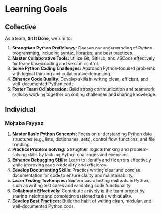 # Learning Goals

## Collective

As a team, **Git It Done**, we aim to:

1. **Strengthen Python Proficiency:** Deepen our understanding of Python programming,
   including syntax, libraries, and best practices.
2. **Master Collaborative Tools:** Utilize Git, GitHub, and VSCode effectively for
   team-based coding and version control.
3. **Solve Python Coding Challenges:** Approach Python-focused problems with logical
   thinking and collaborative debugging.
4. **Enhance Code Quality:** Develop skills in writing clean, efficient, and well-documented
   Python code.
5. **Foster Team Collaboration:** Build strong communication and teamwork skills by
   working together on coding challenges and sharing knowledge.

## Individual

### Mojtaba Fayyaz

1. **Master Basic Python Concepts:** Focus on understanding Python data structures
   (e.g., lists, dictionaries, sets), control flow, functions, and file handling.
2. **Practice Problem Solving:** Strengthen logical thinking and problem-solving skills
   by tackling Python challenges and exercises.
3. **Enhance Debugging Skills:** Learn to identify and fix errors effectively while
   improving code readability and efficiency.
4. **Develop Documenting Skills:** Practice writing clear and concise documentation
   for code to ensure clarity and maintainability.
5. **Learn Testing Techniques:** Explore basic testing methods in Python, such as
   writing test cases and validating code functionality.
6. **Collaborate Effectively:** Contribute actively to the team project by sharing insights
   and completing assigned tasks with quality.
7. **Develop Best Practices:** Build the habit of writing clean, modular, and well-documented
   Python code.
